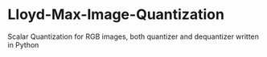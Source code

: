 # Lloyd-Max-Image-Quantization
Scalar Quantization for RGB images, both quantizer and dequantizer written in Python
